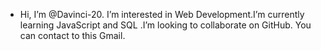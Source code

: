 -  Hi, I’m @Davinci-20. I’m interested in Web Development.I’m currently learning JavaScript and SQL
.I’m looking to collaborate on GitHub. You can contact to this Gmail.

<!---
Davinci-20/Davinci-20 is a ✨ special ✨ repository because its `README.md` (this file) appears on your GitHub profile.
You can click the Preview link to take a look at your changes.
--->
